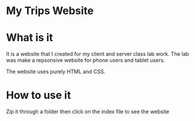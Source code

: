 <h1>My Trips Website</h1>

<h1>What is it</h1>

<p>It is a website that I created for my client and server class lab work. The lab was make a repsonsive website for phone users and tablet users.</p>
<p> The website uses purely HTML and CSS.</p>

<h1>How to use it</h1>
<p>Zip it through a folder then click on the index file to see the website</p>
